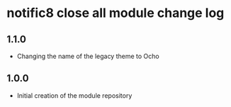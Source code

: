 # notific8 close all module change log

## 1.1.0

- Changing the name of the legacy theme to Ocho

## 1.0.0

- Initial creation of the module repository
